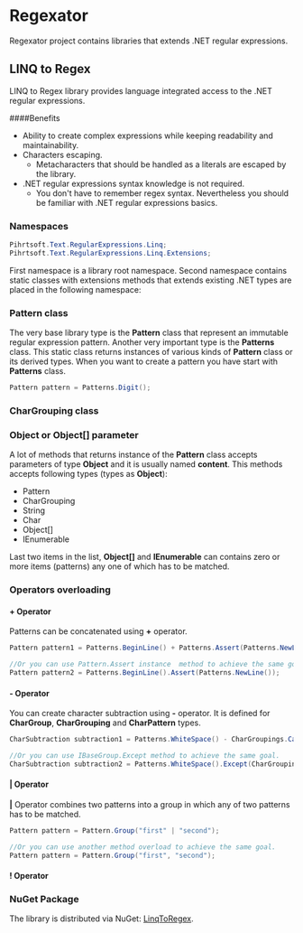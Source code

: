 # Regexator
Regexator project contains libraries that extends .NET regular expressions.

## LINQ to Regex
LINQ to Regex library provides language integrated access to the .NET regular expressions.

####Benefits
* Ability to create complex expressions while keeping readability and maintainability.
* Characters escaping.
  * Metacharacters that should be handled as a literals are escaped by the library.
* .NET regular expressions syntax knowledge is not required.
  * You don't have to remember regex syntax. Nevertheless you should be familiar with .NET regular expressions basics.

### Namespaces
```c#
Pihrtsoft.Text.RegularExpressions.Linq;
Pihrtsoft.Text.RegularExpressions.Linq.Extensions;
```
First namespace is a library root namespace. Second namespace contains static classes with extensions methods that extends existing .NET types are placed in the following namespace:

### Pattern class
The very base library type is the **Pattern** class that represent an immutable regular expression pattern.
Another very important type is the **Patterns** class. This static class returns instances of various kinds of **Pattern** class or its derived types.
When you want to create a pattern you have start with **Patterns** class.
```c#
Pattern pattern = Patterns.Digit();
```

### CharGrouping class

### Object or Object[]  parameter
A lot of methods that returns instance of the **Pattern** class accepts parameters of type **Object** and it is usually named **content**.
This methods accepts following types (types as **Object**):
* Pattern
* CharGrouping
* String
* Char
* Object[]
* IEnumerable

Last two items in the list, **Object[]** and **IEnumerable** can contains zero or more items (patterns) any one of which has to be matched.

### Operators overloading
#### + Operator
Patterns can be concatenated using **+** operator.

```c#
Pattern pattern1 = Patterns.BeginLine() + Patterns.Assert(Patterns.NewLine());

//Or you can use Pattern.Assert instance  method to achieve the same goal.
Pattern pattern2 = Patterns.BeginLine().Assert(Patterns.NewLine());
```

#### - Operator
You can create character subtraction using **-** operator. It is defined for **CharGroup**, **CharGrouping** and **CharPattern** types.

```c#
CharSubtraction subtraction1 = Patterns.WhiteSpace() - CharGroupings.CarriageReturn().Linefeed();

//Or you can use IBaseGroup.Except method to achieve the same goal.
CharSubtraction subtraction2 = Patterns.WhiteSpace().Except(CharGroupings.CarriageReturn().Linefeed());
```

#### | Operator
**|** Operator combines two patterns into a group in which any of two patterns has to be matched.

```c#
Pattern pattern = Pattern.Group("first" | "second");

//Or you can use another method overload to achieve the same goal.
Pattern pattern = Pattern.Group("first", "second");
```

#### ! Operator

### NuGet Package
The library is distributed via NuGet: [LinqToRegex](https://www.nuget.org/packages/LinqToRegex).
